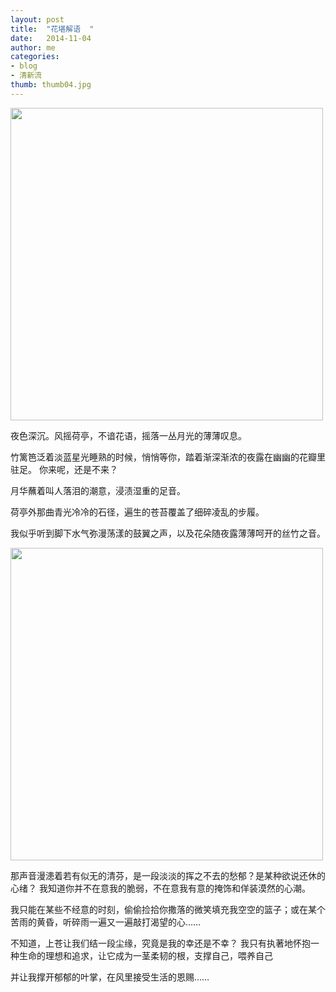 ```yaml
---
layout: post
title:  "花堪解语  "
date:   2014-11-04 
author: me
categories: 
- blog
- 清新流
thumb: thumb04.jpg
---
```

<img src="http://liubai.qiniudn.com/花堪解语.jpg" style="width:500px;height=248px">

夜色深沉。风摇荷亭，不谙花语，摇落一丛月光的薄薄叹息。

竹篱笆泛着淡蓝星光睡熟的时候，悄悄等你，踏着渐深渐浓的夜露在幽幽的花瓣里驻足。
你来呢，还是不来？

月华蘸着叫人落泪的潮意，浸渍湿重的足音。

荷亭外那曲青光冷冷的石径，遍生的苍苔覆盖了细碎凌乱的步履。

我似乎听到脚下水气弥漫荡漾的鼓翼之声，以及花朵随夜露薄薄呵开的丝竹之音。

<!--more-->

<img src="http://liubai.qiniudn.com/花堪解语2.jpg" style="width:500px;height=248px">

那声音漫漶着若有似无的清芬，是一段淡淡的挥之不去的愁郁？是某种欲说还休的心绪？
我知道你并不在意我的脆弱，不在意我有意的掩饰和佯装漠然的心潮。

我只能在某些不经意的时刻，偷偷捡拾你撒落的微笑填充我空空的篮子；或在某个苦雨的黄昏，听碎雨一遍又一遍敲打渴望的心……

不知道，上苍让我们结一段尘缘，究竟是我的幸还是不幸？
我只有执著地怀抱一种生命的理想和追求，让它成为一茎柔韧的根，支撑自己，喂养自己

并让我撑开郁郁的叶掌，在风里接受生活的恩赐……